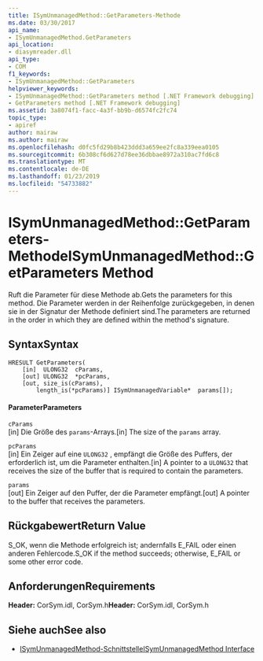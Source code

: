 ```yaml
---
title: ISymUnmanagedMethod::GetParameters-Methode
ms.date: 03/30/2017
api_name:
- ISymUnmanagedMethod.GetParameters
api_location:
- diasymreader.dll
api_type:
- COM
f1_keywords:
- ISymUnmanagedMethod::GetParameters
helpviewer_keywords:
- ISymUnmanagedMethod::GetParameters method [.NET Framework debugging]
- GetParameters method [.NET Framework debugging]
ms.assetid: 3a8074f1-facc-4a3f-bb9b-d6574fc2fc74
topic_type:
- apiref
author: mairaw
ms.author: mairaw
ms.openlocfilehash: d0fc5fd29b8b423ddd3a659ee2fc8a339eea0105
ms.sourcegitcommit: 6b308cf6d627d78ee36dbbae8972a310ac7fd6c8
ms.translationtype: MT
ms.contentlocale: de-DE
ms.lasthandoff: 01/23/2019
ms.locfileid: "54733882"
---
```

# <a name="isymunmanagedmethodgetparameters-method"></a><span data-ttu-id="4b1d6-102">ISymUnmanagedMethod::GetParameters-Methode</span><span class="sxs-lookup"><span data-stu-id="4b1d6-102">ISymUnmanagedMethod::GetParameters Method</span></span>
<span data-ttu-id="4b1d6-103">Ruft die Parameter für diese Methode ab.</span><span class="sxs-lookup"><span data-stu-id="4b1d6-103">Gets the parameters for this method.</span></span> <span data-ttu-id="4b1d6-104">Die Parameter werden in der Reihenfolge zurückgegeben, in denen sie in der Signatur der Methode definiert sind.</span><span class="sxs-lookup"><span data-stu-id="4b1d6-104">The parameters are returned in the order in which they are defined within the method's signature.</span></span>  
  
## <a name="syntax"></a><span data-ttu-id="4b1d6-105">Syntax</span><span class="sxs-lookup"><span data-stu-id="4b1d6-105">Syntax</span></span>  
  
```  
HRESULT GetParameters(  
    [in]  ULONG32  cParams,  
    [out] ULONG32  *pcParams,  
    [out, size_is(cParams),  
        length_is(*pcParams)] ISymUnmanagedVariable*  params[]);  
```  
  
#### <a name="parameters"></a><span data-ttu-id="4b1d6-106">Parameter</span><span class="sxs-lookup"><span data-stu-id="4b1d6-106">Parameters</span></span>  
 `cParams`  
 <span data-ttu-id="4b1d6-107">[in] Die Größe des `params`-Arrays.</span><span class="sxs-lookup"><span data-stu-id="4b1d6-107">[in] The size of the `params` array.</span></span>  
  
 `pcParams`  
 <span data-ttu-id="4b1d6-108">[in] Ein Zeiger auf eine `ULONG32` , empfängt die Größe des Puffers, der erforderlich ist, um die Parameter enthalten.</span><span class="sxs-lookup"><span data-stu-id="4b1d6-108">[in] A pointer to a `ULONG32` that receives the size of the buffer that is required to contain the parameters.</span></span>  
  
 `params`  
 <span data-ttu-id="4b1d6-109">[out] Ein Zeiger auf den Puffer, der die Parameter empfängt.</span><span class="sxs-lookup"><span data-stu-id="4b1d6-109">[out] A pointer to the buffer that receives the parameters.</span></span>  
  
## <a name="return-value"></a><span data-ttu-id="4b1d6-110">Rückgabewert</span><span class="sxs-lookup"><span data-stu-id="4b1d6-110">Return Value</span></span>  
 <span data-ttu-id="4b1d6-111">S_OK, wenn die Methode erfolgreich ist; andernfalls E_FAIL oder einen anderen Fehlercode.</span><span class="sxs-lookup"><span data-stu-id="4b1d6-111">S_OK if the method succeeds; otherwise, E_FAIL or some other error code.</span></span>  
  
## <a name="requirements"></a><span data-ttu-id="4b1d6-112">Anforderungen</span><span class="sxs-lookup"><span data-stu-id="4b1d6-112">Requirements</span></span>  
 <span data-ttu-id="4b1d6-113">**Header:** CorSym.idl, CorSym.h</span><span class="sxs-lookup"><span data-stu-id="4b1d6-113">**Header:** CorSym.idl, CorSym.h</span></span>  
  
## <a name="see-also"></a><span data-ttu-id="4b1d6-114">Siehe auch</span><span class="sxs-lookup"><span data-stu-id="4b1d6-114">See also</span></span>
- [<span data-ttu-id="4b1d6-115">ISymUnmanagedMethod-Schnittstelle</span><span class="sxs-lookup"><span data-stu-id="4b1d6-115">ISymUnmanagedMethod Interface</span></span>](../../../../docs/framework/unmanaged-api/diagnostics/isymunmanagedmethod-interface.md)

